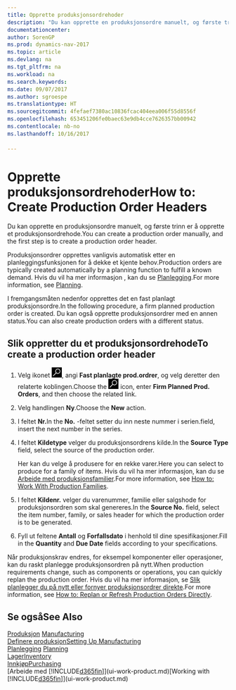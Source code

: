 ```yaml
---
title: Opprette produksjonsordrehoder
description: "Du kan opprette en produksjonsordre manuelt, og første trinn er å opprette et produksjonsordrehode."
documentationcenter: 
author: SorenGP
ms.prod: dynamics-nav-2017
ms.topic: article
ms.devlang: na
ms.tgt_pltfrm: na
ms.workload: na
ms.search.keywords: 
ms.date: 09/07/2017
ms.author: sgroespe
ms.translationtype: HT
ms.sourcegitcommit: 4fefaef7380ac10836fcac404eea006f55d8556f
ms.openlocfilehash: 653451206fe0baec63e9db4cce7626357bb00942
ms.contentlocale: nb-no
ms.lasthandoff: 10/16/2017

---
```

# <a name="how-to-create-production-order-headers"></a><span data-ttu-id="f8b4e-103">Opprette produksjonsordrehoder</span><span class="sxs-lookup"><span data-stu-id="f8b4e-103">How to: Create Production Order Headers</span></span>
<span data-ttu-id="f8b4e-104">Du kan opprette en produksjonsordre manuelt, og første trinn er å opprette et produksjonsordrehode.</span><span class="sxs-lookup"><span data-stu-id="f8b4e-104">You can create a production order manually, and the first step is to create a production order header.</span></span>

<span data-ttu-id="f8b4e-105">Produksjonsordrer opprettes vanligvis automatisk etter en planleggingsfunksjonen for å dekke et kjente behov.</span><span class="sxs-lookup"><span data-stu-id="f8b4e-105">Production orders are typically created automatically by a planning function to fulfill a known demand.</span></span> <span data-ttu-id="f8b4e-106">Hvis du vil ha mer informasjon , kan du se [Planlegging](production-planning.md).</span><span class="sxs-lookup"><span data-stu-id="f8b4e-106">For more information, see [Planning](production-planning.md).</span></span>   

<span data-ttu-id="f8b4e-107">I fremgangsmåten nedenfor opprettes det en fast planlagt produksjonsordre.</span><span class="sxs-lookup"><span data-stu-id="f8b4e-107">In the following procedure, a firm planned production order is created.</span></span> <span data-ttu-id="f8b4e-108">Du kan også opprette produksjonsordrer med en annen status.</span><span class="sxs-lookup"><span data-stu-id="f8b4e-108">You can also create production orders with a different status.</span></span>  

## <a name="to-create-a-production-order-header"></a><span data-ttu-id="f8b4e-109">Slik oppretter du et produksjonsordrehode</span><span class="sxs-lookup"><span data-stu-id="f8b4e-109">To create a production order header</span></span>  
1.  <span data-ttu-id="f8b4e-110">Velg ikonet ![Søk etter side eller rapport](media/ui-search/search_small.png "Søk etter side eller rapport"), angi **Fast planlagte prod.ordrer**, og velg deretter den relaterte koblingen.</span><span class="sxs-lookup"><span data-stu-id="f8b4e-110">Choose the ![Search for Page or Report](media/ui-search/search_small.png "Search for Page or Report icon") icon, enter **Firm Planned Prod. Orders**, and then choose the related link.</span></span>  
2.  <span data-ttu-id="f8b4e-111">Velg handlingen **Ny**.</span><span class="sxs-lookup"><span data-stu-id="f8b4e-111">Choose the **New** action.</span></span>  
3.  <span data-ttu-id="f8b4e-112">I feltet **Nr.**</span><span class="sxs-lookup"><span data-stu-id="f8b4e-112">In the **No.**</span></span> <span data-ttu-id="f8b4e-113">-feltet setter du inn neste nummer i serien.</span><span class="sxs-lookup"><span data-stu-id="f8b4e-113">field, insert the next number in the series.</span></span>  
4.  <span data-ttu-id="f8b4e-114">I feltet **Kildetype** velger du produksjonsordrens kilde.</span><span class="sxs-lookup"><span data-stu-id="f8b4e-114">In the **Source Type** field, select the source of the production order.</span></span>

    <span data-ttu-id="f8b4e-115">Her kan du velge å produsere for en rekke varer.</span><span class="sxs-lookup"><span data-stu-id="f8b4e-115">Here you can select to produce for a family of items.</span></span> <span data-ttu-id="f8b4e-116">Hvis du vil ha mer informasjon, kan du se [Arbeide med produksjonsfamilier](production-how-work-family.md).</span><span class="sxs-lookup"><span data-stu-id="f8b4e-116">For more information, see [How to: Work With Production Families](production-how-work-family.md).</span></span>
5.  <span data-ttu-id="f8b4e-117">I feltet **Kildenr.** velger du varenummer, familie eller salgshode for produksjonsordren som skal genereres.</span><span class="sxs-lookup"><span data-stu-id="f8b4e-117">In the **Source No.** field, select the item number, family, or sales header for which the production order is to be generated.</span></span>  
6.  <span data-ttu-id="f8b4e-118">Fyll ut feltene **Antall** og **Forfallsdato** i henhold til dine spesifikasjoner.</span><span class="sxs-lookup"><span data-stu-id="f8b4e-118">Fill in the **Quantity** and **Due Date** fields according to your specifications.</span></span>  

<span data-ttu-id="f8b4e-119">Når produksjonskrav endres, for eksempel komponenter eller operasjoner, kan du raskt planlegge produksjonsordren på nytt.</span><span class="sxs-lookup"><span data-stu-id="f8b4e-119">When production requirements change, such as components or operations, you can quickly replan the production order.</span></span> <span data-ttu-id="f8b4e-120">Hvis du vil ha mer informasjon, se [Slik planlegger du på nytt eller fornyer produksjonsordrer direkte](production-how-to-replan-refresh-production-orders.md).</span><span class="sxs-lookup"><span data-stu-id="f8b4e-120">For more information, see [How to: Replan or Refresh Production Orders Directly](production-how-to-replan-refresh-production-orders.md).</span></span> 

## <a name="see-also"></a><span data-ttu-id="f8b4e-121">Se også</span><span class="sxs-lookup"><span data-stu-id="f8b4e-121">See Also</span></span>  
<span data-ttu-id="f8b4e-122">[Produksjon](production-manage-manufacturing.md)  </span><span class="sxs-lookup"><span data-stu-id="f8b4e-122">[Manufacturing](production-manage-manufacturing.md)  </span></span>  
[<span data-ttu-id="f8b4e-123">Definere produksjon</span><span class="sxs-lookup"><span data-stu-id="f8b4e-123">Setting Up Manufacturing</span></span>](production-configure-production-processes.md)  
<span data-ttu-id="f8b4e-124">[Planlegging](production-planning.md)    </span><span class="sxs-lookup"><span data-stu-id="f8b4e-124">[Planning](production-planning.md)    </span></span>  
[<span data-ttu-id="f8b4e-125">Lager</span><span class="sxs-lookup"><span data-stu-id="f8b4e-125">Inventory</span></span>](inventory-manage-inventory.md)  
[<span data-ttu-id="f8b4e-126">Innkjøp</span><span class="sxs-lookup"><span data-stu-id="f8b4e-126">Purchasing</span></span>](purchasing-manage-purchasing.md)  
<span data-ttu-id="f8b4e-127">[Arbeide med [!INCLUDE[d365fin](includes/d365fin_md.md)]](ui-work-product.md)</span><span class="sxs-lookup"><span data-stu-id="f8b4e-127">[Working with [!INCLUDE[d365fin](includes/d365fin_md.md)]](ui-work-product.md)</span></span>

